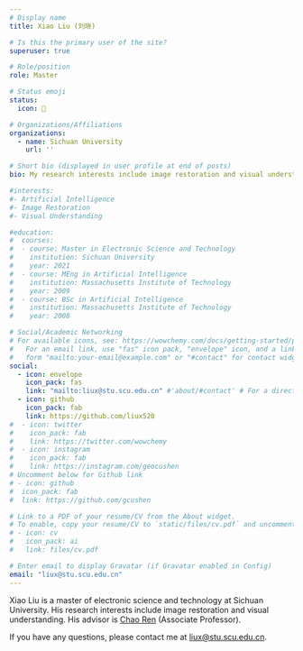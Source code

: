 ```yaml
---
# Display name
title: Xiao Liu (刘晓)

# Is this the primary user of the site?
superuser: true

# Role/position
role: Master

# Status emoji
status:
  icon: 🚀

# Organizations/Affiliations
organizations:
  - name: Sichuan University
    url: ''

# Short bio (displayed in user profile at end of posts)
bio: My research interests include image restoration and visual understanding.

#interests:
#- Artificial Intelligence
#- Image Restoration
#- Visual Understanding

#education:
#  courses:
#  - course: Master in Electronic Science and Technology
#    institution: Sichuan University
#    year: 2021
#  - course: MEng in Artificial Intelligence
#    institution: Massachusetts Institute of Technology
#    year: 2009
#  - course: BSc in Artificial Intelligence
#    institution: Massachusetts Institute of Technology
#    year: 2008

# Social/Academic Networking
# For available icons, see: https://wowchemy.com/docs/getting-started/page-builder/#icons
#   For an email link, use "fas" icon pack, "envelope" icon, and a link in the
#   form "mailto:your-email@example.com" or "#contact" for contact widget.
social:
  - icon: envelope
    icon_pack: fas
    link: "mailto:liux@stu.scu.edu.cn" #'about/#contact' # For a direct email link, use "mailto:test@example.org".
  - icon: github
    icon_pack: fab
    link: https://github.com/liux520
#  - icon: twitter
#    icon_pack: fab
#    link: https://twitter.com/wowchemy
#  - icon: instagram
#    icon_pack: fab
#    link: https://instagram.com/geocushen
# Uncomment below for Github link
# - icon: github
#  icon_pack: fab
#  link: https://github.com/gcushen

# Link to a PDF of your resume/CV from the About widget.
# To enable, copy your resume/CV to `static/files/cv.pdf` and uncomment the lines below.
# - icon: cv
#   icon_pack: ai
#   link: files/cv.pdf

# Enter email to display Gravatar (if Gravatar enabled in Config)
email: "liux@stu.scu.edu.cn"
---
```


Xiao Liu is a master of electronic science and technology at Sichuan University. His research interests include image restoration and visual understanding. His advisor is [Chao Ren](https://scholar.google.com.hk/citations?user=Y6OuBMYAAAAJ&hl=zh-CN&oi=ao) (Associate Professor). 

If you have any questions, please contact me at liux@stu.scu.edu.cn.

